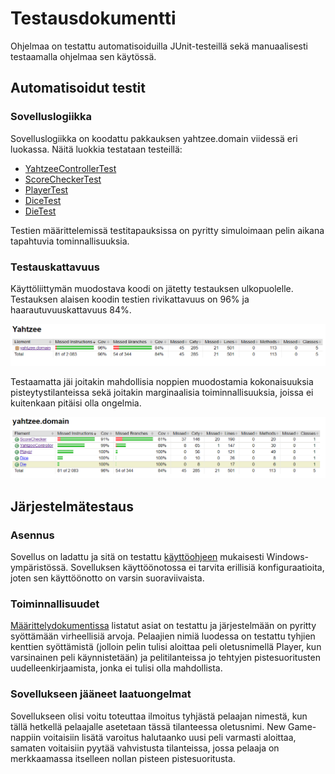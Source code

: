 # Testausdokumentti

Ohjelmaa on testattu automatisoiduilla JUnit-testeillä sekä manuaalisesti testaamalla ohjelmaa sen käytössä.

## Automatisoidut testit

### Sovelluslogiikka

Sovelluslogiikka on koodattu pakkauksen yahtzee.domain viidessä eri luokassa. Näitä luokkia testataan testeillä:

* [YahtzeeControllerTest](https://github.com/Hiisable/ot-harjoitustyo/blob/master/Yahtzee/src/test/java/yahtzee/domain/YahtzeeControllerTest.java)
* [ScoreCheckerTest](https://github.com/Hiisable/ot-harjoitustyo/blob/master/Yahtzee/src/test/java/yahtzee/domain/ScoreCheckerTest.java)
* [PlayerTest](https://github.com/Hiisable/ot-harjoitustyo/blob/master/Yahtzee/src/test/java/yahtzee/domain/PlayerTest.java)
* [DiceTest](https://github.com/Hiisable/ot-harjoitustyo/blob/master/Yahtzee/src/test/java/yahtzee/domain/DiceTest.java)
* [DieTest](https://github.com/Hiisable/ot-harjoitustyo/blob/master/Yahtzee/src/test/java/yahtzee/domain/DiceTest.java)

Testien määrittelemissä testitapauksissa on pyritty simuloimaan pelin aikana tapahtuvia tominnallisuuksia.

### Testauskattavuus

Käyttöliittymän muodostava koodi on jätetty testauksen ulkopuolelle. Testauksen alaisen koodin testien rivikattavuus on 96% ja haarautuvuuskattavuus 84%.

<img src="https://github.com/Hiisable/ot-harjoitustyo/blob/master/dokumentointi/kuvat/Testikattavuus1.png">

Testaamatta jäi joitakin mahdollisia noppien muodostamia kokonaisuuksia pisteytystilanteissa sekä joitakin marginaalisia toiminnallisuuksia, joissa ei kuitenkaan pitäisi olla ongelmia.

<img src="https://github.com/Hiisable/ot-harjoitustyo/blob/master/dokumentointi/kuvat/Testikattavuus2.png">

## Järjestelmätestaus

### Asennus

Sovellus on ladattu ja sitä on testattu [käyttöohjeen](https://github.com/Hiisable/ot-harjoitustyo/blob/master/dokumentointi/Kayttoohje.md) mukaisesti Windows-ympäristössä. Sovelluksen käyttöönotossa ei tarvita erillisiä konfiguraatioita, joten sen käyttöönotto on varsin suoraviivaista.

### Toiminnallisuudet

[Määrittelydokumentissa](https://github.com/Hiisable/ot-harjoitustyo/blob/master/dokumentointi/Vaatimusmaarittely.md) listatut asiat on testattu ja järjestelmään on pyritty syöttämään virheellisiä arvoja. Pelaajien nimiä luodessa on testattu tyhjien kenttien syöttämistä (jolloin pelin tulisi aloittaa peli oletusnimellä Player, kun varsinainen peli käynnistetään) ja pelitilanteissa jo tehtyjen pistesuoritusten uudelleenkirjaamista, jonka ei tulisi olla mahdollista.

### Sovellukseen jääneet laatuongelmat

Sovellukseen olisi voitu toteuttaa ilmoitus tyhjästä pelaajan nimestä, kun tällä hetkellä pelaajalle asetetaan tässä tilanteessa oletusnimi. New Game-nappiin voitaisiin lisätä varoitus halutaanko uusi peli varmasti aloittaa, samaten voitaisiin pyytää vahvistusta tilanteissa, jossa pelaaja on merkkaamassa itselleen nollan pisteen pistesuoritusta.
